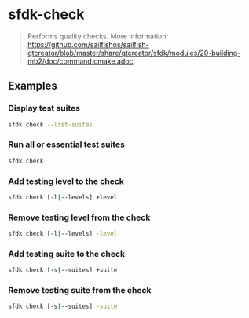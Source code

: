 # sfdk-check

> Performs quality checks. More information: <https://github.com/sailfishos/sailfish-qtcreator/blob/master/share/qtcreator/sfdk/modules/20-building-mb2/doc/command.cmake.adoc>.

## Examples

### Display test suites

```bash
sfdk check --list-suites
```

### Run all or essential test suites

```bash
sfdk check
```

### Add testing level to the check

```bash
sfdk check [-l|--levels] +level
```

### Remove testing level from the check

```bash
sfdk check [-l|--levels] -level
```

### Add testing suite to the check

```bash
sfdk check [-s|--suites] +suite
```

### Remove testing suite from the check

```bash
sfdk check [-s|--suites] -suite
```
